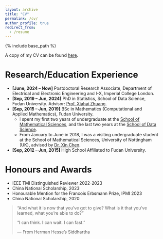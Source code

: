 ```yaml
---
layout: archive
title: "CV"
permalink: /cv/
author_profile: true
redirect_from:
  - /resume
---
```


{% include base_path %}

A copy of my CV can be found [here](https://github.com/xzluo97/xzluo97.github.io/blob/master/_cv/CV.pdf).

Research/Education Experience
======
* **[June, 2024 – Now]** Postdoctoral Research Associate, Department of Electrical and Electronic Engineering and I-X, Imperial College London.
* **[Sep, 2019 – Jun, 2024]** PhD in Statistics, School of Data Science, Fudan University. Advisor: [Prof. Xiahai Zhuang](https://zmiclab.github.io/zxh/).
* **[Sep, 2015 – Jun, 2019]** BSc in Mathematics (Computational and Applied Mathematics), Fudan University.
  * I spent my first two years of undergraduate at the [School of Mathematical Sciences](https://math.fudan.edu.cn/mathen/main.htm), and the last two years at the [School of Data Science](https://sds.fudan.edu.cn).
  * From January to June in 2018, I was a visiting undergraduate student at the School of Mathematical Sciences, University of Nottingham (UK), advised by [Dr. Xin Chen](http://www.cs.nott.ac.uk/~pszxc/).
* **[Sep, 2012 – Jun, 2015]** High School Affiliated to Fudan University.



# Honours and Awards

- IEEE TMI Distinguished Reviewer 2022-2023
- China National Scholarship, 2023
- Honourable Mention for the Francois Erbsmann Prize, IPMI 2023
- China National Scholarship, 2020





> “And what it is now that you’ve got to give? What is it that you’ve learned, what you’re able to do?”
>
> “I can think. I can wait. I can fast.”
>
> — From Herman Hesse’s Siddhartha

